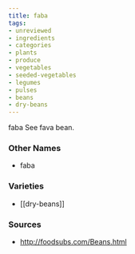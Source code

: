 ```yaml
---
title: faba
tags:
- unreviewed
- ingredients
- categories
- plants
- produce
- vegetables
- seeded-vegetables
- legumes
- pulses
- beans
- dry-beans
---
```

faba See fava bean.

### Other Names

* faba

### Varieties

* [[dry-beans]]

### Sources
* http://foodsubs.com/Beans.html

